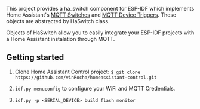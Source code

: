 This project provides a ha_switch component for ESP-IDF which implements Home Assistant's [MQTT Switches](https://www.home-assistant.io/integrations/switch.mqtt/) and [MQTT Device Triggers](https://www.home-assistant.io/integrations/device_trigger.mqtt/). These objects are abstracted by HaSwitch class.

Objects of HaSwitch allow you to easily integrate your ESP-IDF projects with a Home Assistant instalation through MQTT.

## Getting started

1. Clone Home Assistant Control project:
        `$ git clone https://github.com/vinRocha/homeassistant-control.git`

2. `idf.py menuconfig` to configure your WiFi and MQTT Credentials.

3. `idf.py -p <SERIAL_DEVICE> build flash monitor`


